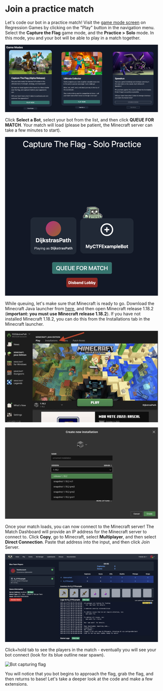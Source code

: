 # Join a practice match

Let's code our bot in a practice match! Visit the [game mode
screen](https://play.regression.gg/play) on Regression Games 
by clicking on the "Play" button in
the navigation menu. Select the **Capture the Flag** game
mode, and the **Practice > Solo** mode. In this mode, you and
your bot will be able to play in a match together.

![Game modes](images/game_modes.png)

Click **Select a Bot**, select your bot from the list, and
then click **QUEUE FOR MATCH**. Your match will load (please
be patient, the Minecraft server can take a few minutes to
start).

![Game modes](images/queue.png)

While queuing, let's make sure that Minecraft is ready to go.
Download the Minecraft Java launcher from [here](https://www.minecraft.net/en-us/download),
and then open Minecraft release 1.18.2
(**important: you must use Minecraft release 1.18.2**). If you have not
installed Minecraft 1.18.2, you can do this from the Installations tab in 
the Minecraft launcher.

![MC Launcher](images/mc_launcher.png)

![MC Version Selection (1.18.2)](images/mc_version.png)

Once your match loads, you can now connect to the Minecraft server!
The Match Dashboard will provide an IP address for the Minecraft server to
connect to. Click **Copy**, go to Minecraft, select **Multiplayer**,
and then select **Direct Connection**. Paste that address into the
input, and then click Join Server.

![Match dashboard](images/match_dashboard.png)

Click+hold tab to see the players in the match - eventually you will see your bot
connect (look for its blue outline near spawn).

![Bot capturing flag](images/bot_running.png)

You will notice that you bot begins to approach the flag, grab the flag, and
then returns to base! Let's take a deeper look at the code and make a few extensions.
